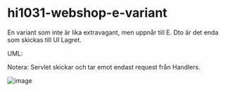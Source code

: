 # hi1031-webshop-e-variant
En variant som inte är lika extravagant, men uppnår till E. Dto är det enda som skickas till UI Lagret.
 
UML:

Notera: Servlet skickar och tar emot endast request från Handlers.

![image](https://user-images.githubusercontent.com/26680151/195508913-fcd993de-37aa-4c54-90dd-99993ee5d9c6.png)
